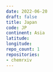 ```yaml
---
date: 2022-06-20
draft: false
title: Japan
code: JP
continent: Asia
latitude:
longitude:
repo_count: 1
repositories:
- chemrxiv
---
```



